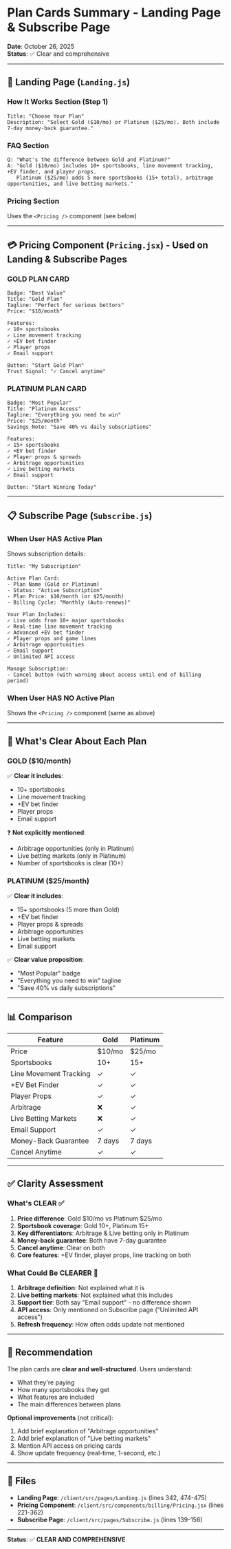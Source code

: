 # Plan Cards Summary - Landing Page & Subscribe Page

**Date**: October 26, 2025  
**Status**: ✅ Clear and comprehensive

---

## 📍 Landing Page (`Landing.js`)

### How It Works Section (Step 1)
```
Title: "Choose Your Plan"
Description: "Select Gold ($10/mo) or Platinum ($25/mo). Both include 7-day money-back guarantee."
```

### FAQ Section
```
Q: "What's the difference between Gold and Platinum?"
A: "Gold ($10/mo) includes 10+ sportsbooks, line movement tracking, +EV finder, and player props. 
   Platinum ($25/mo) adds 5 more sportsbooks (15+ total), arbitrage opportunities, and live betting markets."
```

### Pricing Section
Uses the `<Pricing />` component (see below)

---

## 💳 Pricing Component (`Pricing.jsx`) - Used on Landing & Subscribe Pages

### GOLD PLAN CARD
```
Badge: "Best Value"
Title: "Gold Plan"
Tagline: "Perfect for serious bettors"
Price: "$10/month"

Features:
✓ 10+ sportsbooks
✓ Line movement tracking
✓ +EV bet finder
✓ Player props
✓ Email support

Button: "Start Gold Plan"
Trust Signal: "✓ Cancel anytime"
```

### PLATINUM PLAN CARD
```
Badge: "Most Popular"
Title: "Platinum Access"
Tagline: "Everything you need to win"
Price: "$25/month"
Savings Note: "Save 40% vs daily subscriptions"

Features:
✓ 15+ sportsbooks
✓ +EV bet finder
✓ Player props & spreads
✓ Arbitrage opportunities
✓ Live betting markets
✓ Email support

Button: "Start Winning Today"
```

---

## 📋 Subscribe Page (`Subscribe.js`)

### When User HAS Active Plan
Shows subscription details:
```
Title: "My Subscription"

Active Plan Card:
- Plan Name (Gold or Platinum)
- Status: "Active Subscription"
- Plan Price: $10/month (or $25/month)
- Billing Cycle: "Monthly (Auto-renews)"

Your Plan Includes:
✓ Live odds from 10+ major sportsbooks
✓ Real-time line movement tracking
✓ Advanced +EV bet finder
✓ Player props and game lines
✓ Arbitrage opportunities
✓ Email support
✓ Unlimited API access

Manage Subscription:
- Cancel button (with warning about access until end of billing period)
```

### When User HAS NO Active Plan
Shows the `<Pricing />` component (same as above)

---

## 🎯 What's Clear About Each Plan

### GOLD ($10/month)
✅ **Clear it includes**:
- 10+ sportsbooks
- Line movement tracking
- +EV bet finder
- Player props
- Email support

❓ **Not explicitly mentioned**:
- Arbitrage opportunities (only in Platinum)
- Live betting markets (only in Platinum)
- Number of sportsbooks is clear (10+)

### PLATINUM ($25/month)
✅ **Clear it includes**:
- 15+ sportsbooks (5 more than Gold)
- +EV bet finder
- Player props & spreads
- Arbitrage opportunities
- Live betting markets
- Email support

✅ **Clear value proposition**:
- "Most Popular" badge
- "Everything you need to win" tagline
- "Save 40% vs daily subscriptions"

---

## 📊 Comparison

| Feature | Gold | Platinum |
|---------|------|----------|
| Price | $10/mo | $25/mo |
| Sportsbooks | 10+ | 15+ |
| Line Movement Tracking | ✓ | ✓ |
| +EV Bet Finder | ✓ | ✓ |
| Player Props | ✓ | ✓ |
| Arbitrage | ❌ | ✓ |
| Live Betting Markets | ❌ | ✓ |
| Email Support | ✓ | ✓ |
| Money-Back Guarantee | 7 days | 7 days |
| Cancel Anytime | ✓ | ✓ |

---

## ✅ Clarity Assessment

### What's CLEAR ✅
1. **Price difference**: Gold $10/mo vs Platinum $25/mo
2. **Sportsbook coverage**: Gold 10+, Platinum 15+
3. **Key differentiators**: Arbitrage & Live betting only in Platinum
4. **Money-back guarantee**: Both have 7-day guarantee
5. **Cancel anytime**: Clear on both
6. **Core features**: +EV finder, player props, line tracking on both

### What Could Be CLEARER 🤔
1. **Arbitrage definition**: Not explained what it is
2. **Live betting markets**: Not explained what this includes
3. **Support tier**: Both say "Email support" - no difference shown
4. **API access**: Only mentioned on Subscribe page ("Unlimited API access")
5. **Refresh frequency**: How often odds update not mentioned

---

## 🎯 Recommendation

The plan cards are **clear and well-structured**. Users understand:
- What they're paying
- How many sportsbooks they get
- What features are included
- The main differences between plans

**Optional improvements** (not critical):
1. Add brief explanation of "Arbitrage opportunities"
2. Add brief explanation of "Live betting markets"
3. Mention API access on pricing cards
4. Show update frequency (real-time, 1-second, etc.)

---

## 📝 Files

- **Landing Page**: `/client/src/pages/Landing.js` (lines 342, 474-475)
- **Pricing Component**: `/client/src/components/billing/Pricing.jsx` (lines 221-362)
- **Subscribe Page**: `/client/src/pages/Subscribe.js` (lines 139-156)

---

**Status**: ✅ **CLEAR AND COMPREHENSIVE**
